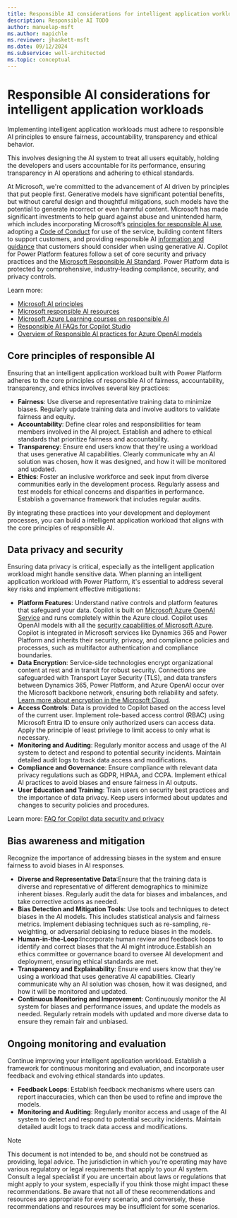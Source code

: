```yaml
---
title: Responsible AI considerations for intelligent application workloads
description: Responsible AI TODO 
author: manuelap-msft
ms.author: mapichle
ms.reviewer: jhaskett-msft
ms.date: 09/12/2024
ms.subservice: well-architected
ms.topic: conceptual
---
```


# Responsible AI considerations for intelligent application workloads

Implementing intelligent application workloads must adhere to responsible AI principles to ensure fairness, accountability, transparency and ethical behavior. 

This involves designing the AI system to treat all users equitably, holding the developers and users accountable for its performance, ensuring transparency in AI operations and adhering to ethical standards.

At Microsoft, we're committed to the advancement of AI driven by principles that put people first. Generative models have significant potential benefits, but without careful design and thoughtful mitigations, such models have the potential to generate incorrect or even harmful content. Microsoft has made significant investments to help guard against abuse and unintended harm, which includes incorporating Microsoft’s [principles for responsible AI use](https://www.microsoft.com/ai/responsible-ai?activetab=pivot1:primaryr6), adopting a [Code of Conduct](/legal/cognitive-services/openai/code-of-conduct?context=/azure/ai-services/openai/context/context) for use of the service, building content filters to support customers, and providing responsible AI [information and guidance](/legal/cognitive-services/openai/transparency-note?context=%2Fazure%2Fai-services%2Fopenai%2Fcontext%2Fcontext&tabs=image) that customers should consider when using generative AI. Copilot for Power Platform features follow a set of core security and privacy practices and the [Microsoft Responsible AI Standard](https://www.microsoft.com/ai/principles-and-approach). Power Platform data is protected by comprehensive, industry-leading compliance, security, and privacy controls.

Learn more:

- [Microsoft AI principles](https://www.microsoft.com/ai/responsible-ai)
- [Microsoft responsible AI resources](https://www.microsoft.com/ai/responsible-ai-resources)
- [Microsoft Azure Learning courses on responsible AI](/training/paths/responsible-ai-business-principles/)
- [Responsible AI FAQs for Copilot Studio](/microsoft-copilot-studio/responsible-ai-overview)
- [Overview of Responsible AI practices for Azure OpenAI models](/legal/cognitive-services/openai/overview)

## Core principles of responsible AI

Ensuring that an intelligent application workload built with Power Platform adheres to the core principles of responsible AI of fairness, accountability, transparency, and ethics involves several key practices:

- **Fairness**: Use diverse and representative training data to minimize biases. Regularly update training data and involve auditors to validate fairness and equity.
- **Accountability**: Define clear roles and responsibilities for team members involved in the AI project. Establish and adhere to ethical standards that prioritize fairness and accountability.
- **Transparency**: Ensure end users know that they're using a workload that uses generative AI capabilities. Clearly communicate why an AI solution was chosen, how it was designed, and how it will be monitored and updated.
- **Ethics**: Foster an inclusive workforce and seek input from diverse communities early in the development process. Regularly assess and test models for ethical concerns and disparities in performance. Establish a governance framework that includes regular audits.

By integrating these practices into your development and deployment processes, you can build a intelligent application workload that aligns with the core principles of responsible AI.

## Data privacy and security

Ensuring data privacy is critical, especially as the intelligent application workload might handle sensitive data. When planning an intelligent application workload with Power Platform, it's essential to address several key risks and implement effective mitigations:

- **Platform Features**: Understand native controls and platform features that safeguard your data. Copilot is built on [Microsoft Azure OpenAI Service](/azure/cognitive-services/openai/overview) and runs completely within the Azure cloud. Copilot uses OpenAI models with all the [security capabilities of Microsoft Azure](/azure/security/fundamentals/overview). Copilot is integrated in Microsoft services like Dynamics 365 and Power Platform and inherits their security, privacy, and compliance policies and processes, such as multifactor authentication and compliance boundaries.
- **Data Encryption**:  Service-side technologies encrypt organizational content at rest and in transit for robust security. Connections are safeguarded with Transport Layer Security (TLS), and data transfers between Dynamics 365, Power Platform, and Azure OpenAI occur over the Microsoft backbone network, ensuring both reliability and safety. [Learn more about encryption in the Microsoft Cloud](/purview/office-365-encryption-in-the-microsoft-cloud-overview).
- **Access Controls**: Data is provided to Copilot based on the access level of the current user. Implement role-based access control (RBAC) using Microsoft Entra ID to ensure only authorized users can access data. Apply the principle of least privilege to limit access to only what is necessary.
- **Monitoring and Auditing**: Regularly monitor access and usage of the AI system to detect and respond to potential security incidents. Maintain detailed audit logs to track data access and modifications.
- **Compliance and Governance**: Ensure compliance with relevant data privacy regulations such as GDPR, HIPAA, and CCPA. Implement ethical AI practices to avoid biases and ensure fairness in AI outputs.
- **User Education and Training**: Train users on security best practices and the importance of data privacy. Keep users informed about updates and changes to security policies and procedures.

Learn more: [FAQ for Copilot data security and privacy](/power-platform/faqs-copilot-data-security-privacy)

## Bias awareness and mitigation

Recognize the importance of addressing biases in the system and ensure fairness to avoid biases in AI responses.

- **Diverse and Representative Data**:Ensure that the training data is diverse and representative of different demographics to minimize inherent biases. Regularly audit the data for biases and imbalances, and take corrective actions as needed.
- **Bias Detection and Mitigation Tools**: Use tools and techniques to detect biases in the AI models. This includes statistical analysis and fairness metrics. Implement debiasing techniques such as re-sampling, re-weighting, or adversarial debiasing to reduce biases in the models.
- **Human-in-the-Loop**:Incorporate human review and feedback loops to identify and correct biases that the AI might introduce.Establish an ethics committee or governance board to oversee AI development and deployment, ensuring ethical standards are met.
- **Transparency and Explainability**: Ensure end users know that they're using a workload that uses generative AI capabilities. Clearly communicate why an AI solution was chosen, how it was designed, and how it will be monitored and updated.
- **Continuous Monitoring and Improvement**: Continuously monitor the AI system for biases and performance issues, and update the models as needed. Regularly retrain models with updated and more diverse data to ensure they remain fair and unbiased.

## Ongoing monitoring and evaluation

Continue improving your intelligent application workload. Establish a framework for continuous monitoring and evaluation, and incorporate user feedback and evolving ethical standards into updates.

- **Feedback Loops**: Establish feedback mechanisms where users can report inaccuracies, which can then be used to refine and improve the models.
- **Monitoring and Auditing**: Regularly monitor access and usage of the AI system to detect and respond to potential security incidents. Maintain detailed audit logs to track data access and modifications.

<!-- NOTE: I've copied this from https://learn.microsoft.com/en-us/legal/cognitive-services/openai/overview?context=%2Fazure%2Fai-services%2Fopenai%2Fcontext%2Fcontext at the very bottom of the page- not sure if this is something we need to include -->

> [!NOTE]
> This document is not intended to be, and should not be construed as providing, legal advice. The jurisdiction in which you're operating may have various regulatory or legal requirements that apply to your AI system. Consult a legal specialist if you are uncertain about laws or regulations that might apply to your system, especially if you think those might impact these recommendations. Be aware that not all of these recommendations and resources are appropriate for every scenario, and conversely, these recommendations and resources may be insufficient for some scenarios.

